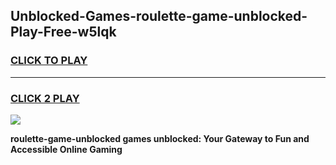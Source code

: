 
## Unblocked-Games-roulette-game-unblocked-Play-Free-w5lqk
<h3>
<a href="https://premium76.site?title=roulette-game-unblocked&ref=21A">CLICK TO PLAY</a></h3>
<hr>

<h3>
<a href="https://premium76.site?title=roulette-game-unblocked&ref=21A">CLICK 2 PLAY</a>
  
</h3>

<a href="https://premium76.site?title=roulette-game-unblocked&ref=21A"><img src="https://clearcache.store/games.png"></a>


**roulette-game-unblocked games unblocked: Your Gateway to Fun and Accessible Online Gaming**
